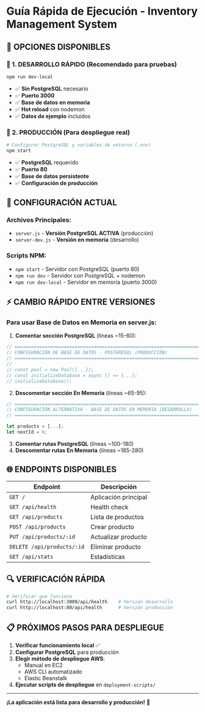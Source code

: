 # Guía Rápida de Ejecución - Inventory Management System

## 🎯 **OPCIONES DISPONIBLES**

### **📱 1. DESARROLLO RÁPIDO (Recomendado para pruebas)**
```bash
npm run dev-local
```
- ✅ **Sin PostgreSQL** necesario
- ✅ **Puerto 3000**
- ✅ **Base de datos en memoria**
- ✅ **Hot reload** con nodemon
- ✅ **Datos de ejemplo** incluidos

### **🚀 2. PRODUCCIÓN (Para despliegue real)**
```bash
# Configurar PostgreSQL y variables de entorno (.env)
npm start
```
- ✅ **PostgreSQL** requerido
- ✅ **Puerto 80**
- ✅ **Base de datos persistente**
- ✅ **Configuración de producción**

## 🔧 **CONFIGURACIÓN ACTUAL**

### **Archivos Principales:**
- `server.js` - **Versión PostgreSQL ACTIVA** (producción)
- `server-dev.js` - **Versión en memoria** (desarrollo)

### **Scripts NPM:**
- `npm start` - Servidor con PostgreSQL (puerto 80)
- `npm run dev` - Servidor con PostgreSQL + nodemon
- `npm run dev-local` - Servidor en memoria (puerto 3000)

## ⚡ **CAMBIO RÁPIDO ENTRE VERSIONES**

### **Para usar Base de Datos en Memoria en server.js:**

1. **Comentar sección PostgreSQL** (líneas ~15-60):
```javascript
// ============================================================================
// CONFIGURACIÓN DE BASE DE DATOS - POSTGRESQL (PRODUCCIÓN)
// ============================================================================
// 
// const pool = new Pool({...});
// const initializeDatabase = async () => {...};
// initializeDatabase();
```

2. **Descomentar sección En Memoria** (líneas ~65-95):
```javascript
// ============================================================================
// CONFIGURACIÓN ALTERNATIVA - BASE DE DATOS EN MEMORIA (DESARROLLO)
// ============================================================================

let products = [...];
let nextId = 6;
```

3. **Comentar rutas PostgreSQL** (líneas ~100-180)
4. **Descomentar rutas En Memoria** (líneas ~185-280)

## 🌐 **ENDPOINTS DISPONIBLES**

| Endpoint | Descripción |
|----------|-------------|
| `GET /` | Aplicación principal |
| `GET /api/health` | Health check |
| `GET /api/products` | Lista de productos |
| `POST /api/products` | Crear producto |
| `PUT /api/products/:id` | Actualizar producto |
| `DELETE /api/products/:id` | Eliminar producto |
| `GET /api/stats` | Estadísticas |

## 🔍 **VERIFICACIÓN RÁPIDA**

```bash
# Verificar que funciona
curl http://localhost:3000/api/health    # Versión desarrollo
curl http://localhost:80/api/health      # Versión producción
```

## 📋 **PRÓXIMOS PASOS PARA DESPLIEGUE**

1. **Verificar funcionamiento local** ✅
2. **Configurar PostgreSQL** para producción
3. **Elegir método de despliegue AWS**:
   - Manual en EC2
   - AWS CLI automatizado
   - Elastic Beanstalk
4. **Ejecutar scripts de despliegue** en `deployment-scripts/`

---

**¡La aplicación está lista para desarrollo y producción!** 🎉